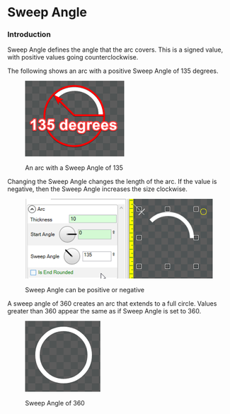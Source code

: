 # Sweep Angle

### Introduction

Sweep Angle defines the angle that the arc covers. This is a signed value, with positive values going counterclockwise.&#x20;

The following shows an arc with a positive Sweep Angle of 135 degrees.

<figure><img src="../../../../.gitbook/assets/29_15 16 48 (1).png" alt=""><figcaption><p>An arc with a Sweep Angle of 135</p></figcaption></figure>

Changing the Sweep Angle changes the length of the arc. If the value is negative, then the Sweep Angle increases the size clockwise.

<figure><img src="../../../../.gitbook/assets/29_15 19 16.gif" alt=""><figcaption><p>Sweep Angle can be positive or negative</p></figcaption></figure>

A sweep angle of 360 creates an arc that extends to a full circle. Values greater than 360 appear the same as if Sweep Angle is set to 360.

<figure><img src="../../../../.gitbook/assets/image (1) (1) (1) (1) (2).png" alt=""><figcaption><p>Sweep Angle of 360</p></figcaption></figure>

